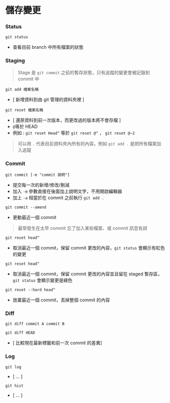 儲存變更
=======

### Status

```
git status
```

* 查看目前 branch 中所有檔案的狀態

### Staging

> Stage 是 `git commit` 之前的暫存狀態，只有追蹤的變更會被記錄到 commit 中

```
git add 檔案名稱
```
* [ 新增資料到由 git 管理的資料夾裡 ]

```
git reset 檔案名稱
```
* [ 還原資料到前一次版本，而更改過的版本將不會存檔 ]
* `@`等於 HEAD
* 例如 : `git reset Head^` 等於 `git reset @^` ， `git reset @~2`

> 可以用 `.` 代表目前資料夾內所有的內容，例如 `git add .` 是把所有檔案加入追蹤


### Commit

```
git commit [-m "commit 說明"]
```
* 提交每一次的新增/修改/刪減
* 加入 `-m` 參數直接在後面加上說明文字，不用開啟編輯器
* 加上 `-a` 相當於在 commit 之前執行 `git add .`

```
git commit --amend
```
* 更動最近一個 commit

> 最常發生在太早 commit 忘了加入某些檔案、或 commit 訊息有誤

```
git reset head^
```
* 取消最近一個 commit，保留 commit 更改的內容，`git status` 會顯示有紅色的變更

```
git reset head^
```
* 取消最近一個 commit，保留 commit 更改的內容並且留在 staged 暫存區，`git status` 會顯示變更是綠色

```
git reset --hard head^
```
* 放棄最近一個 commit，丟掉整個 commit 的內容


### Diff

```
git diff commit A commit B
```
```
git diff HEAD
```
* [ 比較現在最新標籤和前一次 commit 的差異]


### Log

```
git log
```
* [ ... ]

```
git hist
```
* [ ... ]


